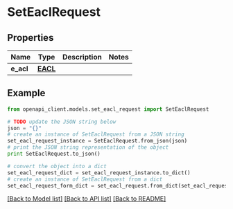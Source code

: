 # SetEaclRequest


## Properties
Name | Type | Description | Notes
------------ | ------------- | ------------- | -------------
**e_acl** | [**EACL**](EACL.md) |  | 

## Example

```python
from openapi_client.models.set_eacl_request import SetEaclRequest

# TODO update the JSON string below
json = "{}"
# create an instance of SetEaclRequest from a JSON string
set_eacl_request_instance = SetEaclRequest.from_json(json)
# print the JSON string representation of the object
print SetEaclRequest.to_json()

# convert the object into a dict
set_eacl_request_dict = set_eacl_request_instance.to_dict()
# create an instance of SetEaclRequest from a dict
set_eacl_request_form_dict = set_eacl_request.from_dict(set_eacl_request_dict)
```
[[Back to Model list]](../README.md#documentation-for-models) [[Back to API list]](../README.md#documentation-for-api-endpoints) [[Back to README]](../README.md)


